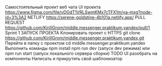 Самостоятельный проект веб чата
UI проекта  https://www.figma.com/file/vDGdT1VRLSwmKMx7cTFX1m/ya-msg?node-id=3%3A2
NETLIFY https://serene-goldstine-4b101a.netlify.app/
PULL REQUEST https://github.com/KirillGrom/middle.messenger.praktikum.yandex/pull/1
Sprint 1
ЗАПУСК ПРОЕКТА
Клонировать проект c HTTPS
git clone https://github.com/KirillGrom/middle.messenger.praktikum.yandex.git
Перейти в папку с проектом
cd middle.messenger.praktikum.yandex
Выполнить команды
npm install
npm run dev (запуск dev режима)
или
npm run start (запуск локального сервера сборки)
TODO
UI разобрать на компоненты
Написать и прикрутить свой шаблонизатор